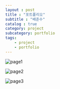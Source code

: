 ```yaml
---
layout : post
title : "포트폴리오"
subtitle : "배준수"
catalog : true
category: project
subcategory: portfolio
tags:
    - project
    - portfolio
---
```


![page1](https://github.com/junsoopooh/junsoopooh.github.io/blob/master/project/project/portfolio_page_1.png?raw=true)

![page2](https://github.com/junsoopooh/junsoopooh.github.io/blob/master/project/project/portfolio_page_2.png?raw=true)

![page3](https://github.com/junsoopooh/junsoopooh.github.io/blob/master/project/project/portfolio_page_3.png?raw=true)
